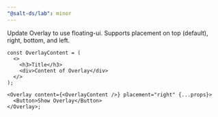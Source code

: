 ```yaml
---
"@salt-ds/lab": minor
---
```


Update Overlay to use floating-ui. Supports placement on top (default), right, bottom, and left.

```tsx
const OverlayContent = (
  <>
    <h3>Title</h3>
    <div>Content of Overlay</div>
  </>
);

<Overlay content={<OverlayContent />} placement="right" {...props}>
  <Button>Show Overlay</Button>
</Overlay>;
```
